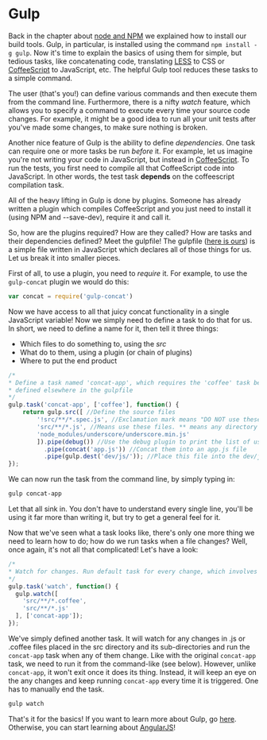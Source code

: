 # Gulp

Back in the chapter about [node and NPM](https://github.com/Tweety-FER/in2ngPlayground/blob/master/tutorial/automation/node.md) we explained how to install our build tools. Gulp, in particular, is installed using the command `npm install -g gulp`. Now it's time to explain the basics of using them for simple, but tedious tasks, like concatenating code, translating [LESS](http://lesscss.org) to CSS or [CoffeeScript](http://coffeescript.org/) to JavaScript, etc. The helpful Gulp tool reduces these tasks to a simple command.

The user (that's you!) can define various commands and then execute them from the command line. Furthermore, there is a nifty *watch* feature, which allows you to specify a command to execute every time your source code changes. For example, it might be a good idea to run all your unit tests after you've made some changes, to make sure nothing is broken.

Another nice feature of Gulp is the ability to define *dependencies*. One task can require one or more tasks be run *before* it. For example, let us imagine you're not writing your code in JavaScript, but instead in [CoffeeScript](http://coffeescript.org/). To run the tests, you first need to compile all that CoffeeScript code into JavaScript. In other words, the test task **depends** on the coffeescript compilation task.

All of the heavy lifting in Gulp is done by plugins. Someone has already written a plugin which compiles CoffeeScript and you just need to install it (using NPM and --save-dev), require it and call it.

So, how are the plugins required? How are they called? How are tasks and their dependencies defined? Meet the gulpfile! The gulpfile ([here is ours](https://github.com/Tweety-FER/in2ngPlayground/blob/master/gulpfile.js)) is a simple file written in JavaScript which declares all of those things for us. Let us break it into smaller pieces.

First of all, to use a plugin, you need to *require* it. For example, to use the `gulp-concat` plugin we would do this:

``` javascript
var concat = require('gulp-concat')
```

Now we have access to all that juicy concat functionality in a single JavaScript variable! Now we simply need to define a task to do that for us. In short, we need to define a name for it, then tell it three things:
 
  - Which files to do something to, using the *src*
  - What do to them, using a plugin (or chain of plugins)
  - Where to put the end product
  
``` javascript
/*
* Define a task named 'concat-app', which requires the 'coffee' task be run beforehand. Coffee is just another gulp.task
* defined elsewhere in the gulpfile
*/
gulp.task('concat-app', ['coffee'], function() { 
    return gulp.src([ //Define the source files
        '!src/**/*.spec.js', //Exclamation mark means "DO NOT use these files"
        'src/**/*.js', //Means use these files. ** means any directory or subdirectory, while * means any file
        'node_modules/underscore/underscore.min.js'
        ]).pipe(debug()) //Use the debug plugin to print the list of used files
          .pipe(concat('app.js')) //Concat them into an app.js file
          .pipe(gulp.dest('dev/js/')); //Place this file into the dev/js directory 
});
```

We can now run the task from the command line, by simply typing in:

```bash
gulp concat-app
```

Let that all sink in. You don't have to understand every single line, you'll be using it far more than writing it, but try to get a general feel for it.

Now that we've seen what a task looks like, there's only one more thing we need to learn how to do; how do we run tasks when a file changes? Well, once again, it's not all that complicated! Let's have a look:

```javascript
/*
* Watch for changes. Run default task for every change, which involves rebuilding and retesting.
*/
gulp.task('watch', function() {
  gulp.watch([
    'src/**/*.coffee',
    'src/**/*.js'
  ], ['concat-app']);
});
```

We've simply defined another task. It will watch for any changes in .js or .coffee files placed in the src directory and its sub-directories and run the `concat-app` task when any of them change. Like with the original `concat-app` task, we need to run it from the command-like (see below). However, unlike `concat-app`, it won't exit once it does its thing. Instead, it will keep an eye on the any changes and keep running `concat-app` every time it is triggered. One has to manually end the task.

``` bash
gulp watch
```

That's it for the basics! If you want to learn more about Gulp, go [here](https://github.com/gulpjs/gulp/blob/master/docs/getting-started.md). Otherwise, you can start learning about [AngularJS](https://github.com/Tweety-FER/in2ngPlayground/blob/master/tutorial/angular/intro.md)!
